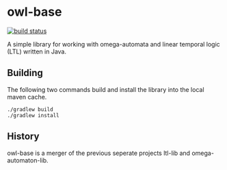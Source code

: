 # owl-base

[![build status](https://gitlab.lrz.de/sickert/owl-base/badges/master/build.svg)](https://gitlab.lrz.de/sickert/owl-base/commits/master)

A simple library for working with omega-automata and linear temporal logic (LTL) written in Java.

## Building 

The following two commands build and install the library into the local maven cache.

    ./gradlew build
    ./gradlew install

## History

owl-base is a merger of the previous seperate projects ltl-lib and omega-automaton-lib.